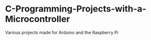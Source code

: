 # C-Programming-Projects-with-a-Microcontroller
Various projects made for Arduino and the Raspberry Pi
